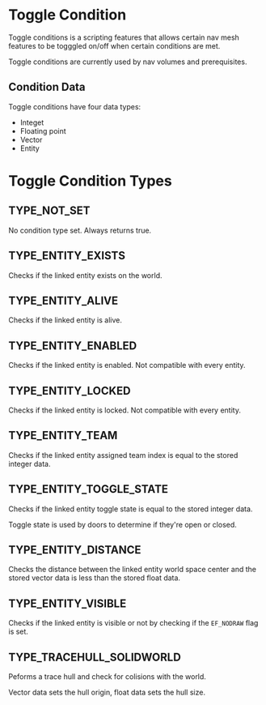 # Toggle Condition

Toggle conditions is a scripting features that allows certain nav mesh features to be togggled on/off when certain conditions are met.

Toggle conditions are currently used by nav volumes and prerequisites.

## Condition Data

Toggle conditions have four data types:

* Integet
* Floating point
* Vector
* Entity

# Toggle Condition Types

## TYPE_NOT_SET

No condition type set. Always returns true.

## TYPE_ENTITY_EXISTS

Checks if the linked entity exists on the world.

## TYPE_ENTITY_ALIVE

Checks if the linked entity is alive.

## TYPE_ENTITY_ENABLED

Checks if the linked entity is enabled. Not compatible with every entity.

## TYPE_ENTITY_LOCKED

Checks if the linked entity is locked. Not compatible with every entity.

## TYPE_ENTITY_TEAM

Checks if the linked entity assigned team index is equal to the stored integer data.

## TYPE_ENTITY_TOGGLE_STATE

Checks if the linked entity toggle state is equal to the stored integer data.

Toggle state is used by doors to determine if they're open or closed.

## TYPE_ENTITY_DISTANCE

Checks the distance between the linked entity world space center and the stored vector data is less than the stored float data.

## TYPE_ENTITY_VISIBLE

Checks if the linked entity is visible or not by checking if the `EF_NODRAW` flag is set.

## TYPE_TRACEHULL_SOLIDWORLD

Peforms a trace hull and check for colisions with the world.

Vector data sets the hull origin, float data sets the hull size.